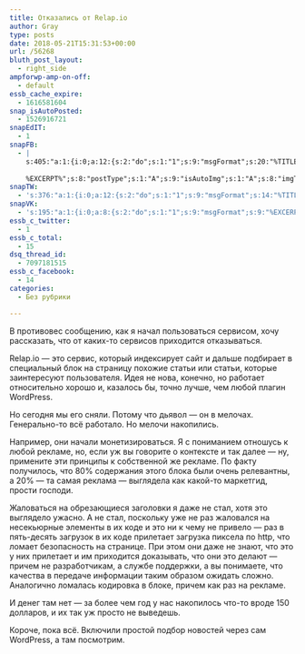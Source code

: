 ```yaml
---
title: Отказались от Relap.io
author: Gray
type: posts
date: 2018-05-21T15:31:53+00:00
url: /56268
bluth_post_layout:
  - right_side
ampforwp-amp-on-off:
  - default
essb_cache_expire:
  - 1616581604
snap_isAutoPosted:
  - 1526916721
snapEdIT:
  - 1
snapFB:
  - |
    s:405:"a:1:{i:0;a:12:{s:2:"do";s:1:"1";s:9:"msgFormat";s:20:"%TITLE%
    
    %EXCERPT%";s:8:"postType";s:1:"A";s:9:"isAutoImg";s:1:"A";s:8:"imgToUse";s:0:"";s:9:"isAutoURL";s:1:"A";s:8:"urlToUse";s:0:"";s:4:"doFB";i:0;s:8:"isPosted";s:1:"1";s:4:"pgID";s:32:"133222213376133_1926535807378089";s:7:"postURL";s:62:"http://www.facebook.com/133222213376133/posts/1926535807378089";s:5:"pDate";s:19:"2018-05-21 15:32:00";}}";
snapTW:
  - 's:376:"a:1:{i:0;a:12:{s:2:"do";s:1:"1";s:9:"msgFormat";s:14:"%TITLE%  %URL%";s:8:"attchImg";s:1:"1";s:9:"isAutoImg";s:1:"A";s:8:"imgToUse";s:0:"";s:9:"isAutoURL";s:1:"A";s:8:"urlToUse";s:0:"";s:4:"doTW";i:0;s:8:"isPosted";s:1:"1";s:4:"pgID";s:18:"998587221673496577";s:7:"postURL";s:53:"https://twitter.com/gray_ru/status/998587221673496577";s:5:"pDate";s:19:"2018-05-21 15:32:01";}}";'
snapVK:
  - 's:195:"a:1:{i:0;a:8:{s:2:"do";s:1:"1";s:9:"msgFormat";s:9:"%EXCERPT%";s:8:"postType";s:1:"I";s:9:"isAutoImg";s:1:"A";s:8:"imgToUse";s:0:"";s:9:"isAutoURL";s:1:"A";s:8:"urlToUse";s:0:"";s:4:"doVK";i:0;}}";'
essb_c_twitter:
  - 1
essb_c_total:
  - 15
dsq_thread_id:
  - 7097181515
essb_c_facebook:
  - 14
categories:
  - Без рубрики

---
```








В противовес сообщению, как я начал пользоваться сервисом, хочу рассказать, что от каких-то сервисов приходится отказываться.

Relap.io — это сервис, который индексирует сайт и дальше подбирает в специальный блок на страницу похожие статьи или статьи, которые заинтересуют пользователя. Идея не нова, конечно, но работает относительно хорошо и, казалось бы, точно лучше, чем любой плагин WordPress.

Но сегодня мы его сняли. Потому что дьявол — он в мелочах. Генерально-то всё работало. Но мелочи накопились.

Например, они начали монетизироваться. Я с пониманием отношусь к любой рекламе, но, если уж вы говорите о контексте и так далее — ну, примените эти принципы к собственной же рекламе. По факту получилось, что 80% содержания этого блока были очень релевантны, а 20% — та самая реклама — выглядела как какой-то маркетгид, прости господи.

Жаловаться на обрезающиеся заголовки я даже не стал, хотя это выглядело ужасно. А не стал, поскольку уже не раз жаловался на несекьюрные элементы в их коде и это ни к чему не привело — раз в пять-десять загрузок в их коде прилетает загрузка пиксела по http, что ломает безопасность на странице. При этом они даже не знают, что это у них прилетает и им приходится доказывать, что они это делают — причем не разработчикам, а службе поддержки, а вы понимаете, что качества в передаче информации таким образом ожидать сложно. Аналогично ломалась кодировка в блоке, причем как раз на рекламе.

И денег там нет — за более чем год у нас накопилось что-то вроде 150 долларов, и их так уж просто не выведешь.

Короче, пока всё. Включили простой подбор новостей через сам WordPress, а там посмотрим.